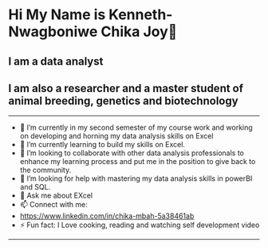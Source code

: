 # Hi My Name is Kenneth-Nwagboniwe Chika Joy👋
## I am a data analyst
## I am also a researcher and a master student of animal breeding, genetics and biotechnology
---

- 🔭 I’m currently in my second semester of my course work and working on developing and horning my data analysis skills on Excel 
- 🌱 I’m currently learning to build my skills on Excel.
- 👯 I’m looking to collaborate with other data analysis professionals to enhance my learning process and put me in the position to give back to the community.
- 🤔 I’m looking for help with mastering my data analysis skills in powerBI and SQL.
- 💬 Ask me about EXcel
- 📫 Connect with me:
-  https://www.linkedin.com/in/chika-mbah-5a38461ab
- ⚡ Fun fact: I Love cooking, reading and watching self development video 
---
<!--
**Jollybake001/jollybake001** is a ✨ _special_ ✨ repository because its `README.md` (this file) appears on your GitHub profile.

Here are some ideas to get you started:

- 🔭 I’m currently working on ...
- 🌱 I’m currently learning ...
- 👯 I’m looking to collaborate on ...
- 🤔 I’m looking for help with ...
- 💬 Ask me about ...
- 📫 How to reach me: ...
- 😄 Pronouns: ...
- ⚡ Fun fact: ...
-->
